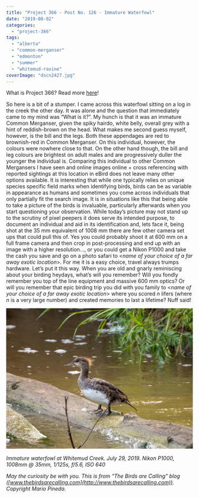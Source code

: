 ```yaml
---
title: "Project 366 - Post No. 126 - Immature Waterfowl"
date: "2019-08-02"
categories: 
  - "project-366"
tags: 
  - "alberta"
  - "common-merganser"
  - "edmonton"
  - "summer"
  - "whitemud-ravine"
coverImage: "dscn2427.jpg"
---
```


What is Project 366? Read more [here](https://thebirdsarecalling.com/2019/03/29/project-366/)!

So here is a bit of a stumper. I came across this waterfowl sitting on a log in the creek the other day. It was alone and the question that immediately came to my mind was “What is it?”. My hunch is that it was an immature Common Merganser, given the spiky hairdo, white belly, overall grey with a hint of reddish-brown on the head. What makes me second guess myself, however, is the bill and the legs. Both these appendages are red to brownish-red in Common Merganser. On this individual, however, the colours were nowhere close to that. On the other hand though, the bill and leg colours are brightest on adult males and are progressively duller the younger the individual is. Comparing this individual to other Common Mergansers I have seen and online images online + cross referencing with reported sightings at this location in eBird does not leave many other options available. It is interesting that while one typically relies on unique species specific field marks when identifying birds, birds can be as variable in appearance as humans and sometimes you come across individuals that only partially fit the search image. It is in situations like this that being able to take a picture of the birds is invaluable, particularly afterwards when you start questioning your observation. While today’s picture may not stand up to the scrutiny of pixel peepers it does serve its intended purpose, to document an individual and aid in its identification and, lets face it, being shot at the 35 mm equivalent of 1008 mm there are few other camera set ups that could pull this of. Yes you could probably shoot it at 600 mm on a full frame camera and then crop in post-processing and end up with an image with a higher resolution..., or you could get a Nikon P1000 and take the cash you save and go on a photo safari to <_name of your choice of a far away exotic location_\>. For me it is a easy choice, travel always trumps hardware. Let’s put it this way. When you are old and gnarly reminiscing about your birding heydays, what’s will you remember? Will you fondly remember you top of the line equipment and massive 600 mm optics? Or will you remember that epic birding trip you did with you family to <_name of your choice of a far away exotic location_\> where you scored _n_ lifers (where _n_ is a very large number) and created memories to last a lifetime? Nuff said!

![](images/dscn2427.jpg)

_Immature waterfowl at Whitemud Creek. July 29, 2019. Nikon P1000, 1008mm @ 35mm, 1/125s, f/5.6, ISO 640_

_May the curiosity be with you. This is from “The Birds are Calling” blog ([www.thebirdsarecalling.com](http://www.thebirdsarecalling.com)). Copyright Mario Pineda._
